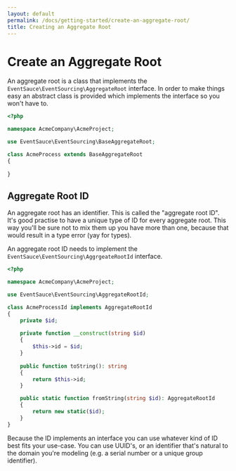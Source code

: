 ```yaml
---
layout: default
permalink: /docs/getting-started/create-an-aggregate-root/
title: Creating an Aggregate Root
---
```


# Create an Aggregate Root

An aggregate root is a class that implements the `EventSauce\EventSourcing\AggregateRoot` 
interface. In order to make things easy an abstract class is provided
which implements the interface so you won't have to.

```php
<?php

namespace AcmeCompany\AcmeProject;

use EventSauce\EventSourcing\BaseAggregateRoot;

class AcmeProcess extends BaseAggregateRoot
{
    
}
```

## Aggregate Root ID

An aggregate root has an identifier. This is called the "aggregate root ID".
It's good practise to have a unique type of ID for every aggregate root. This
way you'll be sure not to mix them up you have more than one, because that would
result in a type error (yay for types).

An aggregate root ID needs to implement the `EventSauce\EventSourcing\AggrgeateRootId`
interface.

```php
<?php

namespace AcmeCompany\AcmeProject;

use EventSauce\EventSourcing\AggregateRootId;

class AcmeProcessId implements AggregateRootId
{
    private $id;
    
    private function __construct(string $id)
    {
        $this->id = $id;
    }
    
    public function toString(): string
    {
        return $this->id;
    }

    public static function fromString(string $id): AggregateRootId
    {
        return new static($id);
    }
}
```

Because the ID implements an interface you can use whatever kind of ID
best fits your use-case. You can use UUID's, or an identifier that's
natural to the domain you're modeling (e.g. a serial number or a unique
group identifier).